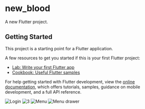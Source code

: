 # new_blood

A new Flutter project.

## Getting Started

This project is a starting point for a Flutter application.

A few resources to get you started if this is your first Flutter project:

- [Lab: Write your first Flutter app](https://docs.flutter.dev/get-started/codelab)
- [Cookbook: Useful Flutter samples](https://docs.flutter.dev/cookbook)

For help getting started with Flutter development, view the
[online documentation](https://docs.flutter.dev/), which offers tutorials,
samples, guidance on mobile development, and a full API reference.


![Login](https://github.com/Nizarartuol/Newblood_flutter/assets/73958657/a89628df-a375-4024-a37b-6966d1964df0) 
![3](https://github.com/Nizarartuol/Newblood_flutter/assets/73958657/c8ad75e9-d240-477c-ad33-a5e3c3d52568)
![Menu](https://github.com/Nizarartuol/Newblood_flutter/assets/73958657/a2a0712e-1718-4217-a059-979a0a875d39)
![Menu drawer](https://github.com/Nizarartuol/Newblood_flutter/assets/73958657/419887f4-bf92-468c-9f4a-b09e5d7fb0fc)



